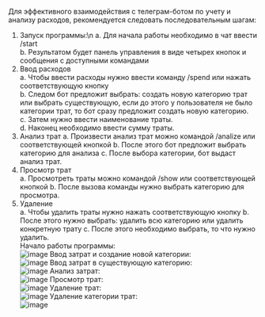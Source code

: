   Для эффективного взаимодействия с телеграм-ботом по учету и анализу расходов, рекомендуется следовать последовательным шагам:<br>
1.	Запуск программы:\n
  a.	Для начала работы необходимо в чат ввести /start<br>
  b.	Результатом будет панель управления в виде четырех кнопок и сообщения с доступными командами<br>
2.	Ввод расходов<br>
  a.	Чтобы ввести расходы нужно ввести команду /spend или нажать соответствующую кнопку<br>
  b.	Следом бот предложит выбрать: создать новую категорию трат или выбрать существующую, если до этого у пользователя не было категории трат, то бот сразу предложит создать новую категорию.<br>
  c.	Затем нужно ввести наименование траты.<br>
  d.	Наконец необходимо ввести сумму траты.<br>
3.	Анализ трат
  a.	Произвести анализ трат можно командой /analize или соответствующей кнопкой
  b.	После этого бот предложит выбрать категорию для анализа
  c.	После выбора категории, бот выдаст анализ трат.<br>
4.	Просмотр трат<br>
  a.	Просмотреть траты можно командой /show или соответствующей кнопкой
  b.	После вызова команды нужно выбрать категорию для просмотра.<br>
5.	Удаление<br>
  a.	Чтобы удалить траты нужно нажать соответствующую кнопку
  b.	После этого нужно выбрать: удалить всю категорию или удалить конкретную трату
  c.	После этого необходимо выбрать, то что нужно удалить. <br>
Начало работы программы:<br>
![image](https://github.com/ogdura/tgBotAnalize/assets/106813830/38a359c2-c51f-4d75-b947-47039d772782)
Ввод затрат и создание новой категории:<br>
![image](https://github.com/ogdura/tgBotAnalize/assets/106813830/e8fbcc22-dd2a-46c3-a19f-c7bb06baf4e9)
Ввод затрат в существующую категорию:<br>
![image](https://github.com/ogdura/tgBotAnalize/assets/106813830/7239cd11-2eb7-409c-bbcd-f9919b9a4d64)
Анализ затрат:<br>
![image](https://github.com/ogdura/tgBotAnalize/assets/106813830/2103df1c-25d5-432f-8d05-9f9d72792498)
Просмотр трат:<br>
![image](https://github.com/ogdura/tgBotAnalize/assets/106813830/b981cccc-cbe6-45e3-8d94-0a9d3e648acd)
Удаление трат:<br>
![image](https://github.com/ogdura/tgBotAnalize/assets/106813830/7e09a113-cd73-4f3b-90f5-57cc4a759036)
Удаление категории трат:<br>
![image](https://github.com/ogdura/tgBotAnalize/assets/106813830/cb0b8454-38c6-4103-80eb-d0e213d83076)
